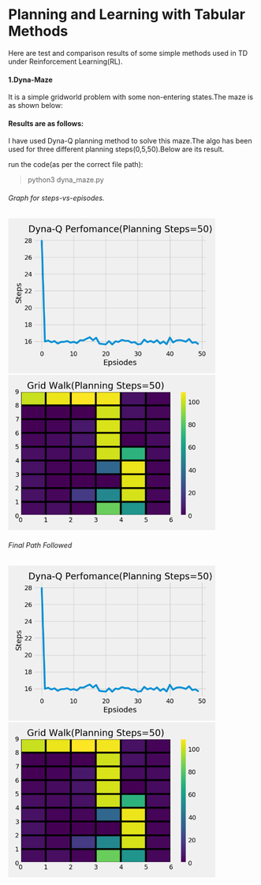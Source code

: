
# Planning and Learning with Tabular Methods


Here are test and comparison results of some simple methods used in TD under Reinforcement Learning(RL).</br>

#### 1.Dyna-Maze

It is a simple gridworld problem with some non-entering states.The maze is as shown below:
<img src="result_images/dyna_maze.png" alt="" width="420"/>

#### Results are as follows: 
I have used Dyna-Q planning method to solve this maze.The algo has been used for three different planning steps(0,5,50).Below are its result.

run the code(as per the correct file path):
>python3 dyna_maze.py

###### Graph for steps-vs-episodes.

<img src="result_images/Figure_1.png" alt="" width="420"/><img src="result_images/Figure_2.png" alt="" width="420"/>


###### Final Path Followed
<img src="result_images/Figure_1.png" alt="" width="420"/><img src="result_images/Figure_2.png" alt="" width="420"/>

